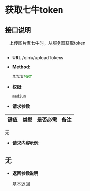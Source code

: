 # 获取七牛token


## 接口说明

　上传图片至七牛时，从服务器获取token

## 


* **URL**
        /qiniu/uploadTokens
        

* **Method:**
  
  ####<font color=green>`POST`</font>

* **权限:**

  `medium`

*  **请求参数**

**键值** | **类型** | **是否必需** | **备注**
---------|----------|--------------|---------
无

* **请求内容示例:**


无
--- 
*  **返回参数说明**

    基本返回